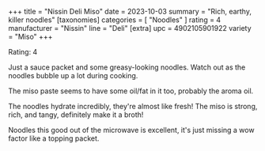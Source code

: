+++
title = "Nissin Deli Miso"
date = 2023-10-03
summary = "Rich, earthy, killer noodles"
[taxonomies]
categories = [ "Noodles" ]
rating = 4
manufacturer = "Nissin"
line = "Deli"
[extra]
upc = 4902105901922
variety = "Miso"
+++

Rating: 4

Just a sauce packet and some greasy-looking noodles.
Watch out as the noodles bubble up a lot during cooking.

The miso paste seems to have some oil/fat in it too, probably the aroma oil.

The noodles hydrate incredibly, they're almost like fresh!
The miso is strong, rich, and tangy, definitely make it a broth!

Noodles this good out of the microwave is excellent, it's just missing a wow factor like a topping packet.
